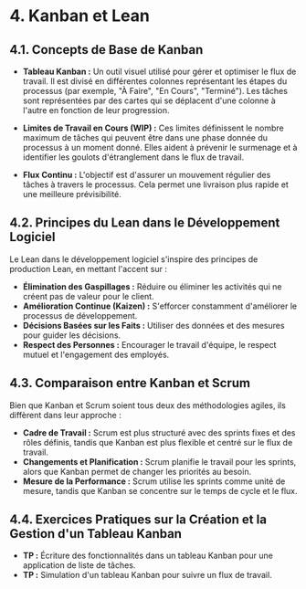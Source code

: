 # 4. Kanban et Lean

## 4.1. Concepts de Base de Kanban

- **Tableau Kanban :** Un outil visuel utilisé pour gérer et optimiser le flux de travail. Il est divisé en différentes
  colonnes représentant les étapes du processus (par exemple, "À Faire", "En Cours", "Terminé"). Les tâches sont
  représentées par des cartes qui se déplacent d'une colonne à l'autre en fonction de leur progression.

- **Limites de Travail en Cours (WIP) :** Ces limites définissent le nombre maximum de tâches qui peuvent être dans une
  phase donnée du processus à un moment donné. Elles aident à prévenir le surmenage et à identifier les goulots
  d'étranglement dans le flux de travail.

- **Flux Continu :** L'objectif est d'assurer un mouvement régulier des tâches à travers le processus. Cela permet une
  livraison plus rapide et une meilleure prévisibilité.

## 4.2. Principes du Lean dans le Développement Logiciel

Le Lean dans le développement logiciel s'inspire des principes de production Lean, en mettant l'accent sur :

- **Élimination des Gaspillages :** Réduire ou éliminer les activités qui ne créent pas de valeur pour le client.
- **Amélioration Continue (Kaizen) :** S'efforcer constamment d'améliorer le processus de développement.
- **Décisions Basées sur les Faits :** Utiliser des données et des mesures pour guider les décisions.
- **Respect des Personnes :** Encourager le travail d'équipe, le respect mutuel et l'engagement des employés.

## 4.3. Comparaison entre Kanban et Scrum

Bien que Kanban et Scrum soient tous deux des méthodologies agiles, ils diffèrent dans leur approche :

- **Cadre de Travail :** Scrum est plus structuré avec des sprints fixes et des rôles définis, tandis que Kanban est
  plus flexible et centré sur le flux de travail.
- **Changements et Planification :** Scrum planifie le travail pour les sprints, alors que Kanban permet de changer les
  priorités au besoin.
- **Mesure de la Performance :** Scrum utilise les sprints comme unité de mesure, tandis que Kanban se concentre sur le
  temps de cycle et le flux.

## 4.4. Exercices Pratiques sur la Création et la Gestion d'un Tableau Kanban

- **TP :** Écriture des fonctionnalités dans un tableau Kanban pour une application de liste de tâches.
- **TP :** Simulation d'un tableau Kanban pour suivre un flux de travail.
